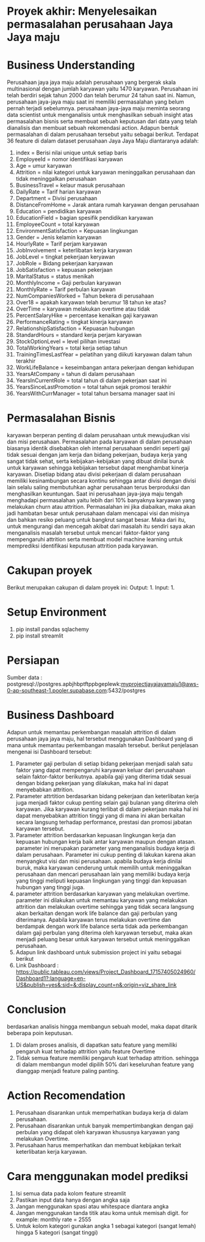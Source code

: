 # Proyek akhir: Menyelesaikan permasalahan perusahaan Jaya Jaya maju
# Business Understanding
Perusahaan jaya jaya maju adalah perusahaan yang bergerak skala multinasional dengan jumlah karyawan yaitu 1470 karyawan. Perusahaan ini telah berdiri sejak tahun 2000 dan telah berumur 24 tahun saat ini. Namun, perusahaan jaya-jaya maju saat ini memiliki permasalahan yang belum pernah terjadi sebelumnya. perusahaan jaya-jaya maju meminta seorang data scientist untuk menganalisis untuk menghasilkan sebuah insight atas permasalahan bisnis serta membuat sebuah keputusan dari data yang telah dianalisis dan membuat sebuah rekomendasi action. Adapun bentuk permasalahan di dalam perusahaan tersebut yaitu sebagai berikut. Terdapat 36 feature di dalam dataset perusahaan Jaya Jaya Maju diantaranya adalah:
1. index = Berisi nilai unique untuk setiap baris
2. EmployeeId = nomor identifikasi karyawan
3. Age = umur karyawan  
4. Attrition = nilai kategori untuk karyawan meninggalkan perusahaan dan tidak meninggalkan perusahaan
5. BusinessTravel = kelaur masuk perusahaan
6. DailyRate = Tarif harian karyawan
7. Department = Divisi perusahaan 
8. DistanceFromHome = Jarak antara rumah karyawan dengan perusahaan
9. Education = pendidikan karyawan
10. EducationField = bagian spesifik pendidikan karyawan
11. EmployeeCount = total karyawan
12. EnvironmentSatisfaction = Kepuasan lingkungan
13. Gender = Jenis kelamin karyawan
14. HourlyRate = Tarif perjam karyawan 
15. JobInvolvement = keterlibatan kerja karyawan  
16. JobLevel = tingkat pekerjaan keryawan  
17. JobRole = Bidang pekerjaan karyawan 
18. JobSatisfaction = kepuasan pekerjaan  
19. MaritalStatus = status menikah
20. MonthlyIncome = Gaji perbulan karyawan
21. MonthlyRate = Tarif perbulan karyawan 
22. NumCompaniesWorked = Tahun bekera di perusahaan 
23. Over18 = apakah karyawan telah berumur 18 tahun ke atas?
24. OverTime = karyawan melakukan overtime atau tidak
25. PercentSalaryHike = percentase kenaikan gaji karyawan
26. PerformanceRating = tingkat kinerja karyawan
27. RelationshipSatisfaction = Kepuasan hubungan  
28. StandardHours = standard kerja perjam karyawan  
29. StockOptionLevel = level pilihan investasi  
30. TotalWorkingYears = total kerja setiap tahun  
31. TrainingTimesLastYear = pelatihan yang diikuti karyawan dalam tahun terakhir  
32. WorkLifeBalance = keseimbangan antara pekerjaan dengan kehidupan
33. YearsAtCompany = tahun di dalam perusahaan
34. YearsInCurrentRole = total tahun di dalam pekerjaan saat ini
35. YearsSinceLastPromotion = total tahun sejak promosi terakhir
36. YearsWithCurrManager = total tahun bersama manager saat ini

# Permasalahan Bisnis
karyawan berperan penting di dalam perusahaan untuk mewujudkan visi dan misi perusahaan. Permasalahan pada karyawan di dalam perusahaan biasanya identik disebabkan oleh internal perusahaan sendiri seperti gaji tidak sesuai dengan jam kerja dan bidang pekerjaan, budaya kerja yang sangat tidak sehat, serta kebijakan-kebijakan yang dibuat dinilai buruk untuk karyawan sehingga kebijakan tersebut dapat menghambat kinerja karyawan. Disetiap bidang atau divisi pekerjaan di dalam perusahaan memiliki kesinambungan secara kontinu sehingga antar divisi dengan divisi lain selalu saling membutuhkan aghar perusahaan terus berproduksi dan menghasilkan keuntungan. Saat ini perusahaan jaya-jaya maju tengah menghadapi permasalahan yaitu lebih dari 10% banyaknya karyawan yang melakukan churn atau attrition. Permasalahan ini jika diabaikan, maka akan jadi hambatan besar untuk perusahaan dalam mencapai visi dan misinya dan bahkan resiko peluang untuk bangkrut sangat besar. Maka dari itu, untuk mengurangi dan mencegah akibat dari masalah itu sendiri saya akan menganalisis masalah tersebut untuk mencari faktor-faktor yang mempengaruhi attrition serta membuat model machine learning untuk memprediksi identifikasi keputusan attrition pada karyawan.

# Cakupan proyek
Berikut merupakan cakupan di dalam proyek ini:
Output:
1. 
Input:
1.
# Setup Environment
1. pip install pandas sqlachemy
2. pip install streamlit
# Persiapan
Sumber data : postgresql://postgres.apbjhbptftppbgeplewk:myprojectjayajayamaju1@aws-0-ap-southeast-1.pooler.supabase.com:5432/postgres

# Business Dashboard
Adapun untuk memantau perkembangan masalah attrition di dalam perusahaan jaya jaya maju, hal tersebut menggunakan Dashboard yang di mana untuk memantau perkembangan masalah tersebut. berikut penjelasan mengenai isi Dashboard tersebut:
1. Parameter gaji perbulan di setiap bidang pekerjaan menjadi salah satu faktor yang dapat mempengaruhi karyawan keluar dari perusahaan selain faktor-faktor berikutnya. apabila gaji yang diterima tidak sesuai dengan bidang pekerjaan yang dilakukan, maka hal ini dapat menyebabkan attrition.
2. Parameter attrtition berdasarkan bidang pekerjaan dan keterlibatan kerja juga menjadi faktor cukup penting selain gaji bulanan yang diterima oleh karyawan. Jika karyawan kurang terlibat di dalam pekerjaan maka hal ini dapat menyebabkan attrition tinggi yang di mana ini akan berkaitan secara langsung terhadap performance, prestasi dan promosi jabatan karyawan tersebut.
3. Parameter attrition berdasarkan kepuasan lingkungan kerja dan kepuasan hubungan kerja baik antar karyawan maupun dengan atasan. parameter ini merupakan parameter yang menganalisis budaya kerja di dalam perusahaan.  Parameter ini cukup penting di lakukan karena akan menyangkut visi dan misi perusahaan. apabila budaya kerja dinilai buruk, maka karyawan cenderung untuk memilih untuk meninggalkan perusahaan dan mencari perusahaan lain yang memiliki budaya kerja yang tinggi meliputi kepuasan lingkungan yang tinggi dan kepuasan hubungan yang tinggi juga.
4. parameter attrition berdasarkan karyawan yang melakukan overtime. parameter ini dilakukan untuk memantau karyawan yang melakukan attrition dan melakukan overtime sehingga yang tidak secara langsung akan berkaitan dengan work life balance dan gaji perbulan yang diterimanya. Apabila karyawan terus melakukan overtime dan berdampak dengan work life balance serta tidak ada perkembangan dalam gaji perbulan yang diterima oleh karyawan tersebut, maka akan menjadi peluang besar untuk karyawan tersebut untuk meninggalkan perusahaan.
5. Adapun link dashboard untuk submission project ini yaitu sebagai berikut 
6. Link Dashboard : https://public.tableau.com/views/Project_Dashboard_17157405024960/Dashboard1?:language=en-US&publish=yes&:sid=&:display_count=n&:origin=viz_share_link
# Conclusion
berdasarkan analisis hingga membangun sebuah model, maka dapat ditarik beberapa poin keputusan.
1. Di dalam proses analisis, di dapatkan satu feature yang memiliki pengaruh kuat terhadap attrition yaitu feature Overtime
2. Tidak semua feature memiliki pengaruh kuat terhadap attrition. sehingga di dalam membangun model dipilih 50% dari keseluruhan feature yang dianggap menjadi feature paling panting.
# Action Recomendation
1. Perusahaan disarankan untuk memperhatikan budaya kerja di dalam perusahaan.
2. Perusahaan disarankan untuk banyak mempertimbangkan dengan gaji perbulan yang didapat oleh karyawan khususnya karyawan yang melakukan Overtime.
3. Perusahaan harus memperhatikan dan membuat kebijakan terkait keterlibatan kerja karyawan.

# Cara menggunakan model prediksi
1. Isi semua data pada kolom feature streamlit
2. Pastikan input data hanya dengan angka saja
3. Jangan menggunakan spasi atau whitespace diantara angka
4. Jangan menggunakan tanda titik atau koma untuk memisah digit. for example: monthly rate = 2555
5. Untuk kolom kategori gunakan angka 1 sebagai kategori (sangat lemah) hingga 5 kategori (sangat tinggi)


